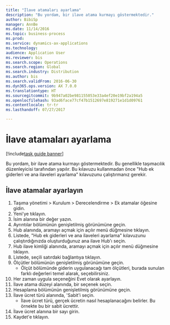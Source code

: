 ```yaml
--- 
title: "İlave atamaları ayarlama"
description: "Bu yordam, bir ilave atama kurmayı göstermektedir."
author: BibiSp
manager: AnnBe
ms.date: 11/14/2016
ms.topic: business-process
ms.prod: 
ms.service: dynamics-ax-applications
ms.technology: 
audience: Application User
ms.reviewer: bis
ms.search.scope: Operations
ms.search.region: Global
ms.search.industry: Distribution
ms.author: bis
ms.search.validFrom: 2016-06-30
ms.dyn365.ops.version: AX 7.0.0
ms.translationtype: HT
ms.sourcegitcommit: 9b947a02be981155053e33a4ef20e19bf2a194a5
ms.openlocfilehash: 93ad6face77cf47b1512697e819271e1d1d09761
ms.contentlocale: tr-tr
ms.lasthandoff: 07/27/2017

---
```

# <a name="set-up-accessorial-assignments"></a>İlave atamaları ayarlama

[!include[task guide banner](../../includes/task-guide-banner.md)]

Bu yordam, bir ilave atama kurmayı göstermektedir. Bu genellikle taşımacılık düzenleyicisi tarafından yapılır. Bu kılavuzu kullanmadan önce "Hub ek giderleri ve ana ilaveleri ayarlama" kılavuzunu çalıştırmanız gerekir.


## <a name="set-up-accessorial-assignment"></a>İlave atamalar ayarlayın
1. Taşıma yönetimi > Kurulum > Derecelendirme > Ek atamalar öğesine gidin.
2. Yeni'ye tıklayın.
3. İsim alanına bir değer yazın.
4. Ayrıntılar bölümünün genişletilmiş görünümüne geçin.
5. Hub alanında, aramayı açmak için açılır menü düğmesine tıklayın.
6. Listede, "Hub ek giderleri ve ana ilaveleri ayarlama" kılavuzunu çalıştırdığınızda oluşturduğunuz ana ilave Hub'ı seçin. 
7. Hub ilave kimliği alanında, aramayı açmak için açılır menü düğmesine tıklayın.
8. Listede, seçili satırdaki bağlantıya tıklayın.
9. Ölçütler bölümünün genişletilmiş görünümüne geçin.
    * Ölçüt bölümünde giderin uygulanacağı tam ölçütleri, burada sunulan farklı değerleri temel alarak, seçebilirsiniz.  
10. Her zaman uygula seçeneğini Evet olarak ayarlayın.
11. İlave atama düzeyi alanında, bir seçenek seçin.
12. Hesaplama bölümünün genişletilmiş görünümüne geçin.
13. İlave ücret türü alanında, 'Sabit'i seçin.
    * İlave ücret türü, gerçek ücretin nasıl hesaplanacağını belirler. Bu örnekte bu bir sabit ücrettir.  
14. İlave ücret alanına bir sayı girin.
15. Kaydet'e tıklayın.


